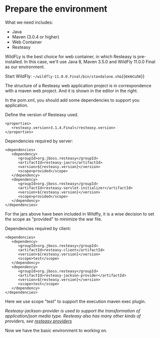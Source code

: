 # Prepare the environment

What we need includes: 
* Java
* Maven (3.0.4 or higher)
* Web Container
* Resteasy


WildFLy is the best choice for web container, in which Resteasy is pre-installed. In this case, we'll use Java 8, Maven 3.5.0 and WildFly 11.0.0 Final as our environment.


Start WildFly:
`~/wildfly-11.0.0.Final/bin/standalone.sh&`{{execute}}


The structure of a Resteasy web application project is in correspondence with a maven web project. And it is shown in the editor in the right.


In the pom.xml, you should add some dependencies to support you application.


Define the version of Resteasy used.
```
<properties>
   <resteasy.version>3.1.4.Final</resteasy.version>
</properties>
```



Dependencies required by server:
```
<dependencies>
   <dependency>
      <groupId>org.jboss.resteasy</groupId>
      <artifactId>resteasy-jaxrs</artifactId>
      <version>${resteasy.version}</version>
      <scope>provided</scope>
   </dependency>
   <dependency>
      <groupId>org.jboss.resteasy</groupId>
      <artifactId>resteasy-servlet-initializer</artifactId>
      <version>${resteasy.version}</version>
      <scope>provided</scope>
   </dependency>
</dependencies>
```
For the jars above have been included in Wildfly, it is a wise decision to set the scope as "provided" to minimize the war file.


Dependencies required by client:
```
<dependencies>
   <dependency>
      <groupId>org.jboss.resteasy</groupId>
      <artifactId>resteasy-client</artifactId>
      <version>${resteasy.version}</version>
      <scope>test</scope>
   </dependency>
   <dependency>
      <groupId>org.jboss.resteasy</groupId>
      <artifactId>resteasy-jackson-provider</artifactId>
      <version>${resteasy.version}</version>
      <scope>test</scope>
   </dependency>
</dependencies>
```
Here we use scope "test" to support the execution maven exec plugin.


*Resteasy-jackson-provider is used to support the transformation of application/json media type. Resteasy also has many other kinds of providers, see [resteasy providers](https://mvnrepository.com/search?q=resteasy+provider)*


Now we have the basic environment to working on.
